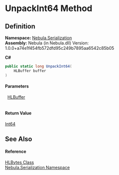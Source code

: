 # UnpackInt64 Method




## Definition
**Namespace:** <a href="N_Nebula_Serialization">Nebula.Serialization</a>  
**Assembly:** Nebula (in Nebula.dll) Version: 1.0.0+a74e1f454fb572dfd95c249b7895aa6542c85b05

**C#**
``` C#
public static long UnpackInt64(
	HLBuffer buffer
)
```



#### Parameters
<dl><dt>  <a href="T_Nebula_Serialization_HLBuffer">HLBuffer</a></dt><dd> </dd></dl>

#### Return Value
<a href="https://learn.microsoft.com/dotnet/api/system.int64" target="_blank" rel="noopener noreferrer">Int64</a>

## See Also


#### Reference
<a href="T_Nebula_Serialization_HLBytes">HLBytes Class</a>  
<a href="N_Nebula_Serialization">Nebula.Serialization Namespace</a>  
